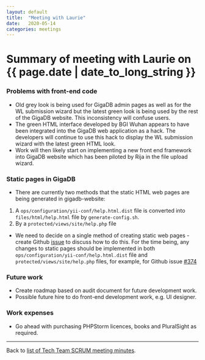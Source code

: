 ```yaml
---
layout: default
title:  "Meeting with Laurie"
date:   2020-05-14
categories: meetings
---
```

# Summary of meeting with Laurie on {{ page.date | date_to_long_string }}

### Problems with front-end code
* Old grey look is being used for GigaDB admin pages as well as for the WL submission wizard but the latest green look is being used by the rest of the GigaDB website. This inconsistency will confuse users.
* The green HTML interface developed by BGI Wuhan appears to have been integrated into the GigaDB web application as a hack. The developers will continue to use this hack to display the WL submission wizard with the latest green HTML look.
* Work will then likely start on implementing a new front end framework into GigaDB website which has been piloted by Rija in the file upload wizard.
    
### Static pages in GigaDB
* There are currently two methods that the static HTML web pages are being generated in gigadb-website:
1. A `ops/configuration/yii-conf/help.html.dist` file is converted into `files/html/help.html` file by `generate-config.sh`.
2. By a `protected/views/site/help.php` file
* We need to decide on a single method of creating static web pages - create Github [issue](https://github.com/gigascience/gigadb-website/issues/418) to discuss how to do this. For the time being, any changes to static pages should be implemented in both `ops/configuration/yii-conf/help.html.dist` file and `protected/views/site/help.php` files, for example, for Github issue [#374](https://github.com/gigascience/gigadb-website/issues/374)
    
### Future work
* Create roadmap based on audit document for future development work.
* Possible future hire to do front-end development work, e.g. UI designer.
    
### Work expenses
* Go ahead with purchasing PHPStorm licences, books and PluralSight as required.

<hr>

Back to [list of Tech Team SCRUM meeting minutes][scrum-meetings].

[scrum-meetings]: /techteam/index.html
